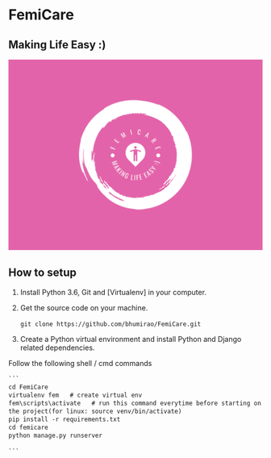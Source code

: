 # FemiCare 

## **Making Life Easy :)**

![FemiCare-logo](femicare-logo.png)

## How to setup

1. Install Python 3.6, Git and [Virtualenv] in your computer.

2. Get the source code on your machine.

    `git clone https://github.com/bhumirao/FemiCare.git`

3. Create a Python virtual environment and install Python and Django related dependencies.

 
 Follow the following shell / cmd commands 

    ```
    cd FemiCare
    virtualenv fem   # create virtual env
    fem\scripts\activate   # run this command everytime before starting on the project(for linux: source venv/bin/activate)
    pip install -r requirements.txt
    cd femicare
    python manage.py runserver
    
    ```

